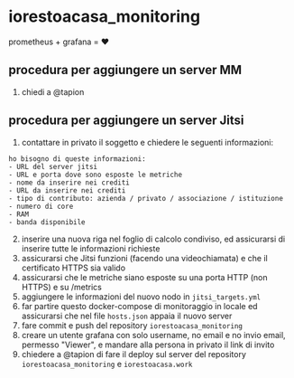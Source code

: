 # iorestoacasa_monitoring

prometheus + grafana = ❤️

## procedura per aggiungere un server MM

1. chiedi a @tapion

## procedura per aggiungere un server Jitsi

1. contattare in privato il soggetto e chiedere le seguenti informazioni:
```
ho bisogno di queste informazioni:
- URL del server jitsi
- URL e porta dove sono esposte le metriche
- nome da inserire nei crediti
- URL da inserire nei crediti
- tipo di contributo: azienda / privato / associazione / istituzione
- numero di core
- RAM
- banda disponibile
```
2. inserire una nuova riga nel foglio di calcolo condiviso, ed assicurarsi di inserire tutte le informazioni richieste
3. assicurarsi che Jitsi funzioni (facendo una videochiamata) e che il certificato HTTPS sia valido
4. assicurarsi che le metriche siano esposte su una porta HTTP (non HTTPS) e su /metrics
5. aggiungere le informazioni del nuovo nodo in `jitsi_targets.yml`
6. far partire questo docker-compose di monitoraggio in locale ed assicurarsi che nel file `hosts.json` appaia il nuovo server
7. fare commit e push del repository `iorestoacasa_monitoring`
8. creare un utente grafana con solo username, no email e no invio email, permesso "Viewer", e mandare alla persona in privato il link di invito
9. chiedere a @tapion di fare il deploy sul server del repository `iorestoacasa_monitoring` e `iorestoacasa.work`
